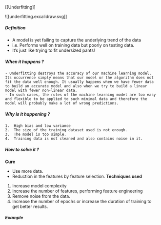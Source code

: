 [[Underfitting]]

![[underfitting.excalidraw.svg]]

##### Definition
- A model is yet failing to capture the underlying trend of the data
- i.e. Performs well on training data but poorly on testing data. 
- It’s just like trying to fit undersized pants!
##### When it happens ?
	- Underfitting destroys the accuracy of our machine learning model. Its occurrence simply means that our model or the algorithm does not fit the data well enough. It usually happens when we have fewer data to build an accurate model and also when we try to build a linear model with fewer non-linear data.
	- In such cases, the rules of the machine learning model are too easy and flexible to be applied to such minimal data and therefore the model will probably make a lot of wrong predictions.
##### Why is it happening ?
	1.  High bias and low variance 
	2.  The size of the training dataset used is not enough.
	3.  The model is too simple.
	4.  Training data is not cleaned and also contains noise in it.
##### How to solve it ?
**Cure**
- Use more data.
- Reduction in the features by feature selection.
**Techniques used**
1.  Increase model complexity
2.  Increase the number of features, performing feature engineering
3.  Remove noise from the data.
4.  Increase the number of epochs or increase the duration of training to get better results.


##### Example
